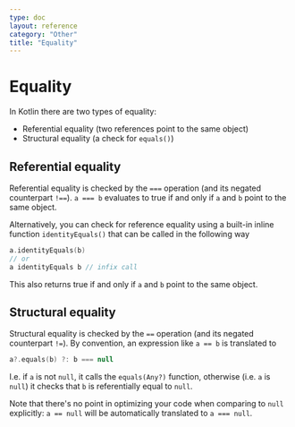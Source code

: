 ```yaml
---
type: doc
layout: reference
category: "Other"
title: "Equality"
---
```


# Equality

In Kotlin there are two types of equality:

* Referential equality (two references point to the same object)
* Structural equality (a check for `equals()`)

## Referential equality

Referential equality is checked by the `===` operation (and its negated counterpart `!==`). `a === b` evaluates to
true if and only if `a` and `b` point to the same object.

Alternatively, you can check for reference equality using a built-in inline function `identityEquals()`
that can be called in the following way

``` kotlin
a.identityEquals(b)
// or
a identityEquals b // infix call
```

This also returns true if and only if `a` and `b` point to the same object.

## Structural equality

Structural equality is checked by the `==` operation (and its negated counterpart `!=`). By convention, an expression like `a == b` is translated to

``` kotlin
a?.equals(b) ?: b === null
```

I.e. if `a` is not `null`, it calls the `equals(Any?)` function, otherwise (i.e. `a` is `null`) it checks that `b` is referentially equal to `null`.

Note that there's no point in optimizing your code when comparing to `null` explicitly: `a == null` will be automatically translated to `a === null`.


